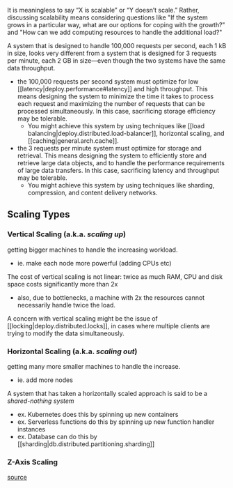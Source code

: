 
It is meaningless to say “X is scalable” or “Y doesn’t scale.” Rather, discussing scalability means considering questions like "If the system grows in a particular way, what are our options for coping with the growth?" and "How can we add computing resources to handle the additional load?"

A system that is designed to handle 100,000 requests per second, each 1 kB in size, looks very different from a system that is designed for 3 requests per minute, each 2 GB in size—even though the two systems have the same data throughput.
- the 100,000 requests per second system must optimize for low [[latency|deploy.performance#latency]] and high throughput. This means designing the system to minimize the time it takes to process each request and maximizing the number of requests that can be processed simultaneously. In this case, sacrificing storage efficiency may be tolerable.
    - You might achieve this system by using techniques like [[load balancing|deploy.distributed.load-balancer]], horizontal scaling, and [[caching|general.arch.cache]].
- the 3 requests per minute system must optimize for storage and retrieval. This means designing the system to efficiently store and retrieve large data objects, and to handle the performance requirements of large data transfers. In this case, sacrificing latency and throughput may be tolerable.
    - You might achieve this system by using techniques like sharding, compression, and content delivery networks.

## Scaling Types
### Vertical Scaling (a.k.a. *scaling up*)
getting bigger machines to handle the increasing workload.
- ie. make each node more powerful (adding CPUs etc)

The cost of vertical scaling is not linear: twice as much RAM, CPU and disk space costs significantly more than 2x
- also, due to bottlenecks, a machine with 2x the resources cannot necessarily handle twice the load.

A concern with vertical scaling might be the issue of [[locking|deploy.distributed.locks]], in cases where multiple clients are trying to modify the data simultaneously.

### Horizontal Scaling (a.k.a. *scaling out*)
getting many more smaller machines to handle the increase.
- ie. add more nodes

A system that has taken a horizontally scaled approach is said to be a *shared-nothing system*

- ex. Kubernetes does this by spinning up new containers
- ex. Serverless functions do this by spinning up new function handler instances
- ex. Database can do this by [[sharding|db.distributed.partitioning.sharding]]

### Z-Axis Scaling
[source](https://microservices.io/articles/scalecube.html)